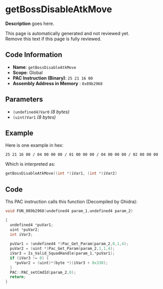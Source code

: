 # getBossDisableAtkMove

**Description** goes here.

This page is automatically generated and not reviewed yet.<br>Remove this text if this page is fully reviewed.

## Code Information

- **Name**: `getBossDisableAtkMove`
- **Scope**: Global
- **PAC Instruction (Binary)**: `25 21 16 00`
- **Assembly Address in Memory** : `0x89b2968`

## Parameters

- `(undefined4)Var0` *(8 bytes)*
- `(uint)Var1` *(8 bytes)*

## Example

Here is one example in hex:

```25 21 16 00 / 04 00 00 00 / 01 00 00 00 / 04 00 00 00 / 02 00 00 00```

Which is interpreted as:

```c
getBossDisableAtkMove((int *)iVar1, (int *)iVar2)
```

## Code

Ths PAC instruction calls this function (Decompiled by Ghidra):

```c
void FUN_089b2968(undefined4 param_1,undefined4 param_2)

{
  undefined4 *puVar1;
  uint *puVar2;
  int iVar3;
  
  puVar1 = (undefined4 *)Pac_Get_Param(param_2,0,1,4);
  puVar2 = (uint *)Pac_Get_Param(param_2,1,1,4);
  iVar3 = Is_Valid_SquadHandle(param_1,*puVar1);
  if (iVar3 != 0) {
    *puVar2 = (uint)*(byte *)(iVar3 + 0x330);
  }
  PAC::PAC_setCmdId(param_2,0);
  return;
}
```

